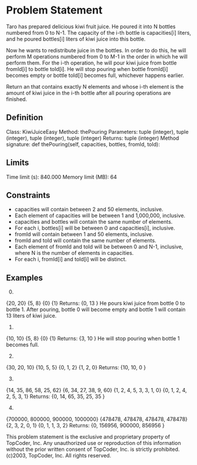 # Problem Statement

Taro has prepared delicious kiwi fruit juice. He poured it into N bottles numbered from 0 to N-1. The capacity of the i-th bottle is capacities[i] liters, and he poured bottles[i] liters of kiwi juice into this bottle. 

Now he wants to redistribute juice in the bottles. In order to do this, he will perform M operations numbered from 0 to M-1 in the order in which he will perform them. For the i-th operation, he will pour kiwi juice from bottle fromId[i] to bottle toId[i]. He will stop pouring when bottle fromId[i] becomes empty or bottle toId[i] becomes full, whichever happens earlier. 

Return an that contains exactly N elements and whose i-th element is the amount of kiwi juice in the i-th bottle after all pouring operations are finished. 

## Definition

Class: KiwiJuiceEasy
Method: thePouring
Parameters: tuple (integer), tuple (integer), tuple (integer), tuple (integer)
Returns: tuple (integer)
Method signature: def thePouring(self, capacities, bottles, fromId, toId):

## Limits

Time limit (s): 840.000
Memory limit (MB): 64

## Constraints
- capacities will contain between 2 and 50 elements, inclusive.
- Each element of capacities will be between 1 and 1,000,000, inclusive.
- capacities and bottles will contain the same number of elements.
- For each i, bottles[i] will be between 0 and capacities[i], inclusive.
- fromId will contain between 1 and 50 elements, inclusive.
- fromId and toId will contain the same number of elements.
- Each element of fromId and toId will be between 0 and N-1, inclusive, where N is the number of elements in capacities.
- For each i, fromId[i] and toId[i] will be distinct.

## Examples

0)

{20, 20}
{5, 8}
{0}
{1}
Returns: {0, 13 }
He pours kiwi juice from bottle 0 to bottle 1. After pouring, bottle 0 will become empty and bottle 1 will contain 13 liters of kiwi juice.

1)

{10, 10}
{5, 8}
{0}
{1}
Returns: {3, 10 }
He will stop pouring when bottle 1 becomes full.

2)

{30, 20, 10}
{10, 5, 5}
{0, 1, 2}
{1, 2, 0}
Returns: {10, 10, 0 }

3)

{14, 35, 86, 58, 25, 62}
{6, 34, 27, 38, 9, 60}
{1, 2, 4, 5, 3, 3, 1, 0}
{0, 1, 2, 4, 2, 5, 3, 1}
Returns: {0, 14, 65, 35, 25, 35 }

4)

{700000, 800000, 900000, 1000000}
{478478, 478478, 478478, 478478}
{2, 3, 2, 0, 1}
{0, 1, 1, 3, 2}
Returns: {0, 156956, 900000, 856956 }

This problem statement is the exclusive and proprietary property of TopCoder, Inc. Any unauthorized use or reproduction of this information without the prior written consent of TopCoder, Inc. is strictly prohibited. (c)2003, TopCoder, Inc. All rights reserved.
